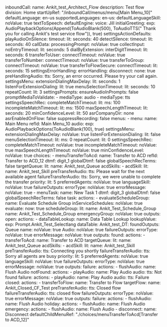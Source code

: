 inboundCall:
  name: Ankit_test_Architect_Flow
  description: Test flow
  division: Home
  startUpRef: "/inboundCall/menus/menu[Main Menu_10]"
  defaultLanguage: en-us
  supportedLanguages:
    en-us:
      defaultLanguageSkill:
        noValue: true
      textToSpeech:
        defaultEngine:
          voice: Jill
  initialGreeting:
    exp: AudioPlaybackOptions(Append(ToAudioBlank(500), ToAudioTTS("   Thank you for calling Ankit's test service flow")), true)
  settingsActionDefaults:
    playAudioOnSilence:
      timeout:
        lit:
          seconds: 40
    detectSilence:
      timeout:
        lit:
          seconds: 40
    callData:
      processingPrompt:
        noValue: true
    collectInput:
      noEntryTimeout:
        lit:
          seconds: 5
    dialByExtension:
      interDigitTimeout:
        lit:
          seconds: 6
    transferToUser:
      connectTimeout:
        noValue: true
    transferToNumber:
      connectTimeout:
        noValue: true
    transferToGroup:
      connectTimeout:
        noValue: true
    transferToFlowSecure:
      connectTimeout:
        lit:
          seconds: 15
  settingsErrorHandling:
    errorHandling:
      disconnect:
        none: true
    preHandlingAudio:
      tts: Sorry, an error occurred. Please try your call again.
  settingsMenu:
    extensionDialingMaxDelay:
      lit:
        seconds: 1
    listenForExtensionDialing:
      lit: true
    menuSelectionTimeout:
      lit:
        seconds: 10
    repeatCount:
      lit: 3
  settingsPrompts:
    ensureAudioInPrompts: false
    promptMediaToValidate:
      - mediaType: audio
      - mediaType: tts
  settingsSpeechRec:
    completeMatchTimeout:
      lit:
        ms: 100
    incompleteMatchTimeout:
      lit:
        ms: 1500
    maxSpeechLengthTimeout:
      lit:
        seconds: 20
    minConfidenceLevel:
      lit: 50
    asrCompanyDir: none
    asrEnabledOnFlow: false
    suppressRecording: false
  menus:
    - menu:
        name: Main Menu
        refId: Main Menu_10
        audio:
          exp: AudioPlaybackOptions(ToAudioBlank(100), true)
        settingsMenu:
          extensionDialingMaxDelay:
            noValue: true
          listenForExtensionDialing:
            lit: false
          menuSelectionTimeout:
            lit:
              ms: 0
          repeatCount:
            lit: 0
        settingsSpeechRec:
          completeMatchTimeout:
            noValue: true
          incompleteMatchTimeout:
            noValue: true
          maxSpeechLengthTimeout:
            noValue: true
          minConfidenceLevel:
            noValue: true
        choices:
          - menuTransferToAcd:
              name: Transfer to ACD
              refId: Transfer to ACD_12
              dtmf: digit_1
              globalDtmf: false
              globalSpeechRecTerms: false
              targetQueue:
                lit:
                  name: Ankit_test_Queue
              acdSkills:
                - acdSkill:
                    lit:
                      name: Ankit_test_Skill
              preTransferAudio:
                tts: Please wait for the next available  agent
              failureTransferAudio:
                tts: Sorry, we were unable to complete the  transfer
              priority:
                lit: 5
              preferredAgents:
                noValue: true
              languageSkill:
                noValue: true
              failureOutputs:
                errorType:
                  noValue: true
                errorMessage:
                  noValue: true
          - menuTask:
              name: New Task 1
              dtmf: digit_3
              globalDtmf: false
              globalSpeechRecTerms: false
              task:
                actions:
                  - evaluateScheduleGroup:
                      name: Evaluate Schedule Group
                      inServiceSchedules:
                        noValue: true
                      evaluate:
                        now: true
                      scheduleGroup:
                        lit:
                          name: Ankit_Test_Schedule_Group
                        name: Ankit_Test_Schedule_Group
                      emergencyGroup:
                        noValue: true
                      outputs:
                        open:
                          actions:
                            - dataTableLookup:
                                name: Data Table Lookup
                                lookupValue:
                                  exp: Prompt.Ankit_Test_Selectlang
                                dataTable:
                                  Ankit_test_DT:
                                    foundOutputs:
                                      Queue name:
                                        noValue: true
                                      Audio:
                                        noValue: true
                                    failureOutputs:
                                      errorType:
                                        noValue: true
                                      errorMessage:
                                        noValue: true
                                outputs:
                                  found:
                                    actions:
                                      - transferToAcd:
                                          name: Transfer to ACD
                                          targetQueue:
                                            lit:
                                              name: Ankit_test_Queue
                                          acdSkills:
                                            - acdSkill:
                                                lit:
                                                  name: Ankit_test_Skill
                                          preTransferAudio:
                                            tts: Connecting you shortly
                                          failureTransferAudio:
                                            tts: Sorry all agents are busy
                                          priority:
                                            lit: 5
                                          preferredAgents:
                                            noValue: true
                                          languageSkill:
                                            noValue: true
                                          failureOutputs:
                                            errorType:
                                              noValue: true
                                            errorMessage:
                                              noValue: true
                                          outputs:
                                            failure:
                                              actions:
                                                - flushAudio:
                                                    name: Flush Audio
                                  notFound:
                                    actions:
                                      - playAudio:
                                          name: Play Audio
                                          audio:
                                            tts: Not found
                                  failure:
                                    actions:
                                      - playAudio:
                                          name: Play Audio
                                          audio:
                                            tts: Failure
                        closed:
                          actions:
                            - transferToFlow:
                                name: Transfer to Flow
                                targetFlow:
                                  name: Ankit_Closed_CF_Test
                                preTransferAudio:
                                  tts: Closed flow
                                failureTransferAudio:
                                  tts: closed flow
                                failureOutputs:
                                  errorType:
                                    noValue: true
                                  errorMessage:
                                    noValue: true
                                outputs:
                                  failure:
                                    actions:
                                      - flushAudio:
                                          name: Flush Audio
                        holiday:
                          actions:
                            - flushAudio:
                                name: Flush Audio
                        emergency:
                          actions:
                            - flushAudio:
                                name: Flush Audio
                  - disconnect:
                      name: Disconnect
        defaultChildMenuRef: "./choices/menuTransferToAcd[Transfer to ACD_12]"
